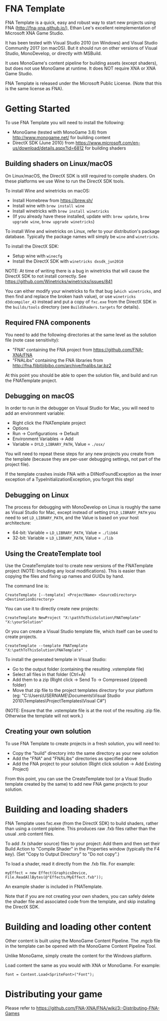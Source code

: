 FNA Template
============

FNA Template is a quick, easy and robust way to start new projects using FNA (http://fna-xna.github.io/), Ethan Lee's excellent reimplementation of Microsoft XNA Game Studio.

It has been tested with Visual Studio 2010 (on Windows) and Visual Studio Community 2017 (on macOS). But it should run on other versions of Visual Studio, MonoDevelop, or directly with MSBuild.

It uses MonoGame's content pipeline for building assets (except shaders), but does not use MonoGame at runtime. It does NOT require XNA or XNA Game Studio.

FNA Template is released under the Microsoft Public License. (Note that this is the same license as FNA).


Getting Started
===============

To use FNA Template you will need to install the following:

- MonoGame (tested with MonoGame 3.6) from http://www.monogame.net/ for building content
- DirectX SDK (June 2010) from https://www.microsoft.com/en-us/download/details.aspx?id=6812 for building shaders

Building shaders on Linux/macOS
-------------------------------

On Linux/macOS, the DirectX SDK is still required to compile shaders. On these platforms we use Wine to run the DirectX SDK tools.

To install Wine and winetricks on macOS:

- Install Homebrew from https://brew.sh/
- Install wine with `brew install wine`
- Install winetricks with `brew install winetricks`
- (If you already have these installed, update with: `brew update`, `brew upgrade wine`, `brew upgrade winetricks`)

To install Wine and winetricks on Linux, refer to your distribution's package database. Typically the package names will simply be `wine` and `winetricks`.

To install the DirectX SDK:

- Setup wine with `winecfg`
- Install the DirectX SDK with `winetricks dxsdk_jun2010`

NOTE: At time of writing there is a bug in winetricks that will cause the DirectX SDK to not install correctly. See https://github.com/Winetricks/winetricks/issues/841

You can either modify your winetricks to fix that bug (`which winetricks`, and then find and replace the broken hash value), or use `winetricks d3dcompiler_43` instead and put a copy of `fxc.exe` from the DirectX SDK in the `builds/tools` directory (see `BuildShaders.targets` for details).

Required FNA components
-----------------------

You need to add the following directories at the same level as the solution file (note case sensitivity):

- "FNA" containing the FNA project from https://github.com/FNA-XNA/FNA
- "FNALibs" containing the FNA libraries from http://fna.flibitijibibo.com/archive/fnalibs.tar.bz2

At this point you should be able to open the solution file, and build and run the FNATemplate project.

Debugging on macOS
------------------

In order to run in the debugger on Visual Studio for Mac, you will need to add an environment variable:

- Right click the FNATemplate project
- Options
- Run -> Configurations -> Default
- Environment Variables -> Add
- Variable = `DYLD_LIBRARY_PATH`, Value = `./osx/`

You will need to repeat these steps for any new projects you create from the template (because they are per-user debugging settings, not part of the project file).

If the template crashes inside FNA with a DllNotFoundException as the inner exception of a TypeInitializationException, you forgot this step!

Debugging on Linux
------------------

The process for debugging with MonoDevelop on Linux is roughly the same as Visual Studio for Mac, except instead of setting `DYLD_LIBRARY_PATH` you need to set `LD_LIBRARY_PATH`, and the Value is based on your host architecture:

- 64-bit: Variable = `LD_LIBRARY_PATH`, Value = `./lib64`
- 32-bit: Variable = `LD_LIBRARY_PATH`, Value = `./lib`

Using the CreateTemplate tool
-----------------------------

Use the CreateTemplate tool to create new versions of the FNATemplate project (NOTE: Including any local modifications). This is easier than copying the files and fixing up names and GUIDs by hand.

The command line is:

`CreateTemplate [--template] <ProjectName> <SourceDirectory> <DestinationDirectory>`

You can use it to directly create new projects:

`CreateTemplate NewProject "X:\pathToThisSolution\FNATemplate" "X:\yourSolution"`

Or you can create a Visual Studio template file, which itself can be used to create projects.

`CreateTemplate --template FNATemplate "X:\pathToThisSolution\FNATemplate" .`

To install the generated template in Visual Studio:

- Go to the output folder (containing the resulting .vstemplate file)
- Select all files in that folder (Ctrl+A)
- Add them to a zip (Right click -> Send To -> Compressed (zipped) folder)
- Move that zip file to the project templates directory for your platform (eg: "C:\Users\USERNAME\Documents\Visual Studio 2010\Templates\ProjectTemplates\Visual C#")

(NOTE: Ensure that the .vstemplate file is at the root of the resulting .zip file. Otherwise the template will not work.)

Creating your own solution
--------------------------

To use FNA Template to create projects in a fresh solution, you will need to:

- Copy the "build" directory into the same directory as your new solution
- Add the "FNA" and "FNALibs" directories as specified above
- Add the FNA project to your solution (Right click solution -> Add Existing Project)

From this point, you can use the CreateTemplate tool (or a Visual Studio template created by the same) to add new FNA game projects to your solution.


Building and loading shaders
============================

FNA Template uses fxc.exe (from the DirectX SDK) to build shaders, rather than using a content pipleine. This produces raw .fxb files rather than the usual .xnb content files.

To add .fx (shader source) files to your project: Add them and then set their Build Action to "Compile Shader" in the Properties window (typically the F4 key). (Set "Copy to Output Directory" to "Do not copy".)

To load a shader, read it directly from the .fxb file. For example:

`myEffect = new Effect(GraphicsDevice, File.ReadAllBytes(@"Effects/MyEffect.fxb"));`

An example shader is included in FNATemplate.

Note that if you are not creating your own shaders, you can safely delete the shader file and associated code from the template, and skip installing the DirectX SDK.


Building and loading other content
==================================

Other content is built using the MonoGame Content Pipeline. The .mgcb file in the template can be opened with the MonoGame Content Pipeline Tool.

Unlike MonoGame, simply create the content for the Windows platform.

Load content the same as you would with XNA or MonoGame. For example:

`font = Content.Load<SpriteFont>("Font");`


Distributing your game
======================

Please refer to https://github.com/FNA-XNA/FNA/wiki/3:-Distributing-FNA-Games


